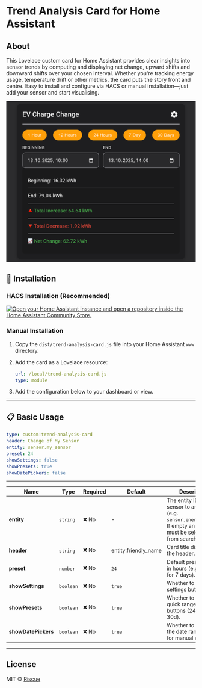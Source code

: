 # Trend Analysis Card for Home Assistant

## About

This Lovelace custom card for Home Assistant provides clear insights into sensor trends by computing and displaying net change, upward shifts and downward shifts over your chosen interval. Whether you're tracking energy usage, temperature drift or other metrics, the card puts the story front and centre. Easy to install and configure via HACS or manual installation—just add your sensor and start visualising.

![SS1](assets/ss1.png)

## 🚀 Installation

### HACS Installation (Recommended)

[![Open your Home Assistant instance and open a repository inside the Home Assistant Community Store.](https://my.home-assistant.io/badges/hacs_repository.svg)](https://my.home-assistant.io/redirect/hacs_repository/?owner=Riscue&repository=trend-analysis-card)

### Manual Installation

1. Copy the `dist/trend-analysis-card.js` file into your Home Assistant `www` directory.
2. Add the card as a Lovelace resource:

    ```yaml
    url: /local/trend-analysis-card.js
    type: module
    ```

3. Add the configuration below to your dashboard or view.

---

## 📋 Basic Usage

```yaml
type: custom:trend-analysis-card
header: Change of My Sensor
entity: sensor.my_sensor
preset: 24
showSettings: false
showPresets: true
showDatePickers: false
```

---

| Name                | Type      | Required | Default              | Description                                                                                                          |
|---------------------|-----------|----------|----------------------|----------------------------------------------------------------------------------------------------------------------|
| **entity**          | `string`  | ❌ No     | -                    | The entity ID of the sensor to analyze (e.g. `sensor.energy_usage`). If empty an entity must be selected from search |
| **header**          | `string`  | ❌ No     | entity.friendly_name | Card title displayed in the header.                                                                                  |
| **preset**          | `number`  | ❌ No     | `24`                 | Default preset range in hours (e.g. `24`, `168` for 7 days).                                                         |
| **showSettings**    | `boolean` | ❌ No     | `true`               | Whether to show a settings button.                                                                                   |
| **showPresets**     | `boolean` | ❌ No     | `true`               | Whether to display quick range selection buttons (24h, 7d, 30d).                                                     |
| **showDatePickers** | `boolean` | ❌ No     | `true`               | Whether to display the date range picker for manual selection.                                                       |

---

## License

MIT © [Riscue][riscue]

[riscue]: https://github.com/riscue
